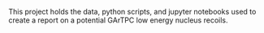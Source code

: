 This project holds the data, python scripts, and jupyter notebooks used to create a report on a potential GArTPC low energy nucleus recoils.
